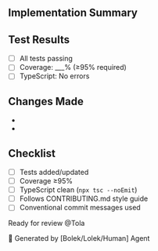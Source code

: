 ## Implementation Summary
<!-- Brief description of changes and approach -->

## Test Results
- [ ] All tests passing
- [ ] Coverage: ___% (≥95% required)
- [ ] TypeScript: No errors

## Changes Made
<!-- List key files and changes -->
-
-

## Checklist
- [ ] Tests added/updated
- [ ] Coverage ≥95%
- [ ] TypeScript clean (`npx tsc --noEmit`)
- [ ] Follows CONTRIBUTING.md style guide
- [ ] Conventional commit messages used

Ready for review @Tola

🤖 Generated by [Bolek/Lolek/Human] Agent
